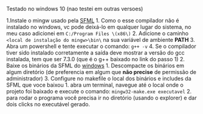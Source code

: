 Testado no windows 10 (nao testei em outras versoes)

1.Instale o mingw usado pela [SFML](https://sourceforge.net/projects/mingw-w64/files/Toolchains%20targetting%20Win32/Personal%20Builds/mingw-builds/7.3.0/threads-posix/dwarf/i686-7.3.0-release-posix-dwarf-rt_v5-rev0.7z/download)
    1. Como o esse compilador não é instalado no windows, vc pode deixá-lo em qualquer lugar do sistema, no meu caso adicionei em ```C:/Program Files \(x86\)```
    2. Adicione o caminho ```<local de instalação do mingw>\bin\``` na sua variável de ambiente __PATH__
    3. Abra um powershell e tente executar o comando: ```g++ -v```
    4. Se o compilador tiver sido instalado corretamente a saída deve mostrar a versão do gcc instalada, tem que ser 7.3.0 (que é o g++ baixado no link do passo 1)
2. Baixe os binários da SFML do [windows](https://www.sfml-dev.org/files/SFML-2.5.1-windows-gcc-7.3.0-mingw-64-bit.zip)
    1. Descompacte os binários em algum diretório (de preferencia em algum que __não precise__ de permissão de administrador)
3. Configure no makefile o local dos binários e includes da SFML que voce baixou
    1. abra um terminal, navegue até o local onde o projeto foi baixado e execute o comando: ```mingw32-make.exe executavel```
    2. para rodar o programa você precisa ir no diretório (usando o explorer) e dar dois clicks no executável gerado.
    
  
